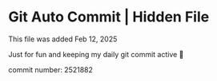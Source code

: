 # Git Auto Commit | Hidden File

This file was added Feb 12, 2025

Just for fun and keeping my daily git commit active 🤪

commit number: 2521882
